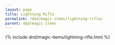 ```yaml
---
layout: page
title: Lightning Rifle
permalink: /d&d/magic-items/lightning-rifle/
parent: d&d/magic-items
---
```


{% include dnd/magic-items/lightning-rifle.html %}